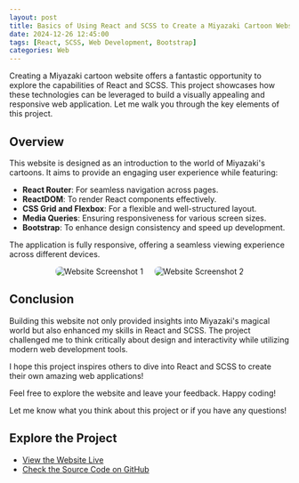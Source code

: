 ```yaml
---
layout: post
title: Basics of Using React and SCSS to Create a Miyazaki Cartoon Website
date: 2024-12-26 12:45:00
tags: [React, SCSS, Web Development, Bootstrap]
categories: Web
---
```


Creating a Miyazaki cartoon website offers a fantastic opportunity to explore the capabilities of React and SCSS. This project showcases how these technologies can be leveraged to build a visually appealing and responsive web application. Let me walk you through the key elements of this project.

<!-- more -->

## Overview

This website is designed as an introduction to the world of Miyazaki's cartoons. It aims to provide an engaging user experience while featuring:

- **React Router**: For seamless navigation across pages.
- **ReactDOM**: To render React components effectively.
- **CSS Grid and Flexbox**: For a flexible and well-structured layout.
- **Media Queries**: Ensuring responsiveness for various screen sizes.
- **Bootstrap**: To enhance design consistency and speed up development.

The application is fully responsive, offering a seamless viewing experience across different devices.

<div style="display: flex; justify-content: center; gap: 20px; align-items: center;">
  <img src="/MyBlog/images/miyazaki/InWeb.png" alt="Website Screenshot 1" style="max-width: 45%; height: auto; border-radius: 8px;">
  <img src="/MyBlog/images/miyazaki/InPhone.png" alt="Website Screenshot 2" style="max-height: 500px; width: auto; border-radius: 8px;">
</div>

## Conclusion

Building this website not only provided insights into Miyazaki's magical world but also enhanced my skills in React and SCSS. The project challenged me to think critically about design and interactivity while utilizing modern web development tools.

I hope this project inspires others to dive into React and SCSS to create their own amazing web applications!

Feel free to explore the website and leave your feedback. Happy coding!

Let me know what you think about this project or if you have any questions!

## Explore the Project

- [View the Website Live](https://jzzzzskr.github.io/miyazaki/)
- [Check the Source Code on GitHub](https://github.com/JzzzzSkr/miyazaki)
